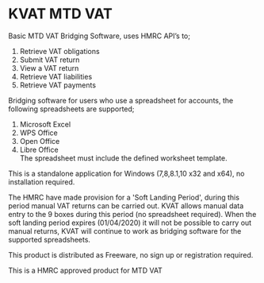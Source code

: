 
# KVAT MTD VAT

Basic MTD VAT Bridging Software, uses HMRC API’s to;
1) Retrieve VAT obligations
2) Submit VAT return
3) View a VAT return
4) Retrieve VAT liabilities
5) Retrieve VAT payments


Bridging software for users who use a spreadsheet for accounts, the following spreadsheets are supported;
1) Microsoft Excel  
2) WPS Office   
3) Open Office   
4) Libre Office  
The spreadsheet must include the defined worksheet template.

This is a standalone application for Windows (7,8,8.1,10 x32 and x64), no installation required.

The HMRC have made provision for a 'Soft Landing Period', during this period manual VAT returns can be carried out. 
KVAT allows manual data entry to the 9 boxes during this period (no spreadsheet required).
When the soft landing period expires (01/04/2020) it will not be possible to carry out manual returns, KVAT will continue to work as bridging software for the supported spreadsheets.

This product is distributed as Freeware, no sign up or registration required.

This is a HMRC approved product for MTD VAT


